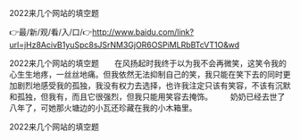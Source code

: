 2022来几个网站的填空题

👉最/新/观/看/入/口/👉http://www.baidu.com/link?url=jHz8AcivB1yuSpc8sJSrNM3GjOR6OSPiMLRbBTcVT1O&wd

2022来几个网站的填空题　　在风扬起时我终于以为我不会再微笑，这笑令我的心生生地疼，一丝丝地痛。但我依然无法抑制自己的笑，我只能在笑下去的同时更加剧烈地感受我的孤独，我没有权力去选择，也许我注定只该有笑容，不该有沉默和孤独，但我有，而且它很强烈，但我只能用笑容去掩饰。
　　奶奶已经去世了八年了，可她那火塘边的小瓦还珍藏在我的小木箱里。


2022来几个网站的填空题
